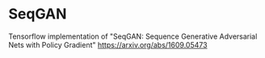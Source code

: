 # SeqGAN

Tensorflow implementation of "SeqGAN: Sequence Generative Adversarial Nets with Policy Gradient" https://arxiv.org/abs/1609.05473
